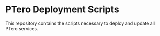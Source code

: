 # PTero Deployment Scripts
This repository contains the scripts necessary to deploy and update all PTero
services.
